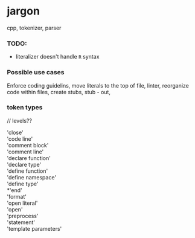 jargon
======

cpp, tokenizer, parser

### TODO:
- literalizer doesn't handle `R` syntax 

### Possible use cases
Enforce coding guidelins, move literals to the top of file, linter, reorganize code within files, create stubs, stub - out,

### token types
// levels?? 

'close'  
'code line'  
'comment block'  
'comment line'  
'declare function'  
'declare type'  
'define function'  
'define namespace'  
'define type'  
*'end'  
'format'  
'open literal'  
'open'  
'preprocess'  
'statement'  
'template parameters'  